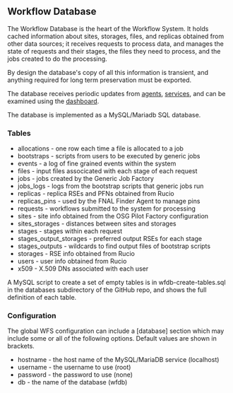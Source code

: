 ## Workflow Database

The Workflow Database is the heart of the Workflow System. It holds cached
information about sites, storages, files, and replicas obtained from other
data sources; it receives requests to process data, and manages the state of
requests and their stages, the files they need to process, and the jobs
created to do the processing. 

By design the database's copy of all this information is transient, and
anything required for long term preservation must be exported. 

The database receives periodic updates from [agents](agents.md), 
[services](services.md), and can be examined using the
[dashboard](dashboard.md).

The database is implemented as a MySQL/Mariadb SQL database. 

### Tables

- allocations - one row each time a file is allocated to a job
- bootstraps - scripts from users to be executed by generic jobs
- events - a log of fine grained events within the system
- files - input files associcated with each stage of each request
- jobs - jobs created by the Generic Job Factory
- jobs_logs - logs from the bootstrap scripts that generic jobs run 
- replicas - replica RSEs and PFNs obtained from Rucio
- replicas_pins - used by the FNAL Finder Agent to manage pins
- requests - workflows submitted to the system for processing
- sites - site info obtained from the OSG Pilot Factory configuration
- sites_storages - distances between sites and storages
- stages - stages within each request
- stages_output_storages - preferred output RSEs for each stage
- stages_outputs - wildcards to find output files of bootstrap scripts
- storages - RSE info obtained from Rucio
- users - user info obtained from Rucio
- x509 - X.509 DNs associated with each user

A MySQL script to create a set of empty tables is in
wfdb-create-tables.sql in the databases subdirectory of the GitHub repo,
and shows the full definition of each table.

### Configuration

The global WFS configuration can include a [database] section which may
include some or all of the following options. Default values are shown in
brackets.

- hostname - the host name of the MySQL/MariaDB service (localhost)
- username - the username to use (root)
- password - the password to use (none)
- db - the name of the database (wfdb)
